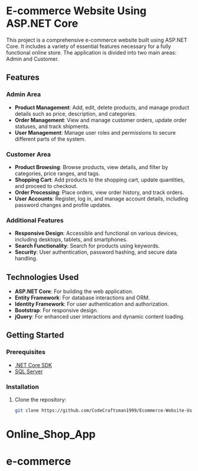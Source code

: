 
# E-commerce Website Using ASP.NET Core

This project is a comprehensive e-commerce website built using ASP.NET Core. It includes a variety of essential features necessary for a fully functional online store. The application is divided into two main areas: Admin and Customer.

## Features

### Admin Area
- **Product Management**: Add, edit, delete products, and manage product details such as price, description, and categories.
- **Order Management**: View and manage customer orders, update order statuses, and track shipments.
- **User Management**: Manage user roles and permissions to secure different parts of the system.

### Customer Area
- **Product Browsing**: Browse products, view details, and filter by categories, price ranges, and tags.
- **Shopping Cart**: Add products to the shopping cart, update quantities, and proceed to checkout.
- **Order Processing**: Place orders, view order history, and track orders.
- **User Accounts**: Register, log in, and manage account details, including password changes and profile updates.

### Additional Features
- **Responsive Design**: Accessible and functional on various devices, including desktops, tablets, and smartphones.
- **Search Functionality**: Search for products using keywords.
- **Security**: User authentication, password hashing, and secure data handling.

## Technologies Used
- **ASP.NET Core**: For building the web application.
- **Entity Framework**: For database interactions and ORM.
- **Identity Framework**: For user authentication and authorization.
- **Bootstrap**: For responsive design.
- **jQuery**: For enhanced user interactions and dynamic content loading.

## Getting Started
### Prerequisites
- [.NET Core SDK](https://dotnet.microsoft.com/download)
- [SQL Server](https://www.microsoft.com/en-us/sql-server/sql-server-downloads)

### Installation
1. Clone the repository:
   ```bash
   git clone https://github.com/CodeCraftsman1999/Ecommerce-Website-Using-ASP.NET.git

# Online_Shop_App
# e-commerce
